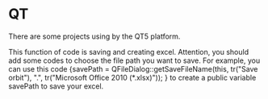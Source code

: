 # QT
There are some projects using by the QT5 platform.


This function of code is saving and creating excel. 
Attention, you should add some codes to choose the file path you want to save. 
For example, you can use this code
{savePath = QFileDialog::getSaveFileName(this, tr("Save orbit"), ".", tr("Microsoft Office 2010 (*.xlsx)")); } 
to create a public variable savePath to save your excel.
